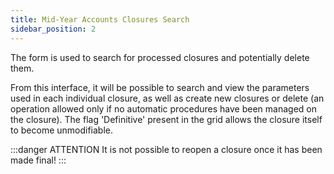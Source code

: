 ```yaml
---
title: Mid-Year Accounts Closures Search
sidebar_position: 2
---
```


The form is used to search for processed closures and potentially delete them.

From this interface, it will be possible to search and view the parameters used in each individual closure, as well as create new closures or delete (an operation allowed only if no automatic procedures have been managed on the closure).
The flag 'Definitive' present in the grid allows the closure itself to become unmodifiable.


:::danger ATTENTION
It is not possible to reopen a closure once it has been made final!
:::